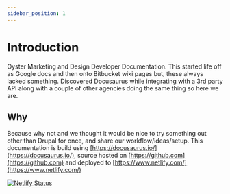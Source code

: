 ```yaml
---
sidebar_position: 1
---
```


# Introduction
Oyster Marketing and Design Developer Documentation. This started life off as Google docs and then onto Bitbucket wiki pages but, these always lacked something. Discovered Docusaurus while integrating with a 3rd party API along with a couple of other agencies doing the same thing so here we are.

## Why ##
Because why not and we thought it would be nice to try something out other than Drupal for once, and share our workflow/ideas/setup. This documentation is build using [https://docusaurus.io/](https://docusaurus.io/), source hosted on [https://github.com](https://github.com) and deployed to [https://www.netlify.com/](https://www.netlify.com/) 

[![Netlify Status](https://api.netlify.com/api/v1/badges/788cda27-bf92-483c-b4ea-274986196c34/deploy-status)](https://app.netlify.com/sites/oyster-docs/deploys)